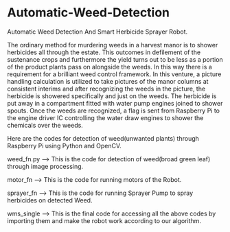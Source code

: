 # Automatic-Weed-Detection
Automatic Weed Detection And Smart Herbicide Sprayer Robot.

The ordinary method for murdering weeds in a harvest manor is to shower herbicides all through the estate. This outcomes in defilement of the sustenance crops and furthermore the yield turns out to be less as a portion of the product plants pass on alongside the weeds. In this way there is a requirement for a brilliant weed control framework. In this venture, a picture handling calculation is utilized to take pictures of the manor columns at consistent interims and after recognizing the weeds in the picture, the herbicide is showered specifically and just on the weeds. The herbicide is put away in a compartment fitted with water pump engines joined to shower spouts. Once the weeds are recognized, a flag is sent from Raspberry Pi to the engine driver IC controlling the water draw engines to shower the chemicals over the weeds.

Here are the codes for detection of weed(unwanted plants) through Raspberry Pi using Python and OpenCV.

weed_fn.py --> This is the code for detection of weed(broad green leaf) through image processing.

motor_fn --> This is the code for running motors of the Robot.

sprayer_fn --> This is the code for running Sprayer Pump to spray herbicides on detected Weed.

wms_single --> This is the final code for accessing all the above codes by importing them and make the robot work according to our algorithm.
